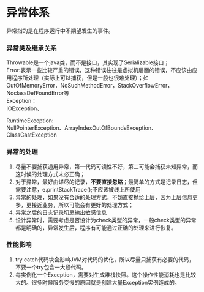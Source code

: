 异常体系
====
异常指的是在程序运行中不期望发生的事件。

### 异常类及继承关系 ###
Throwable是一个java类，而不是接口，其实现了Serializable接口；<br>
Error:表示一些比较严重的错误，这种错误往往是虚拟机层面的错误，不应该由应用程序所处理（实际上可以捕获，但是一般也很难处理）；如OutOfMemoryError，NoSuchMethodError，StackOverflowError，NoclassDefFoundError等<br>
Exception：<br>
IOException、

RuntimeException:<br>
NullPointerException、ArrayIndexOutOfBoundsException、ClassCastException

### 异常的处理 ###
1. 尽量不要捕获通用异常，第一代码可读性不好，第二可能会捕获未知异常，而这时候的处理方式未必正确；<br>
2. 对于异常，最好由详尽的记录，**不要直接忽略**；最简单的方式是记录日志，但需要注意，e.printStackTrace();不应该被线上所使用<br>
3. 异常的处理，如果没有合适的处理方式，不妨直接抛给上层，因为上层信息更多，更接近业务，所以可能会有更好的处理方式；<br>
4. 异常之后的日志记录切忌输出敏感信息<br>
5. 设计异常时，需要考虑是否设计为check类型的异常，一般check类型的异常都是明确的，异常发生后，程序有可能通过正确的处理来进行恢复。

### 性能影响 ###
1. try catch代码块会影响JVM对代码的优化，所以尽量只捕获有必要的代码，不要一个try包含一大段代码。<br>
2. 每实例化一个Exception，需要对生成堆栈快照。这个操作性能消耗也是比较大的。很多时候服务变慢的原因就是创建大量Exception实例造成的。

